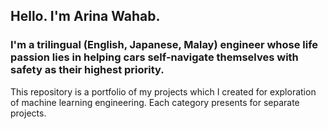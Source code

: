 ## Hello. I'm Arina Wahab.

### I'm a trilingual (English, Japanese, Malay) engineer whose life passion lies in helping cars self-navigate themselves with safety as their highest priority.

This repository is a portfolio of my projects which I created for exploration of machine learning engineering. 
Each category presents for separate projects.


